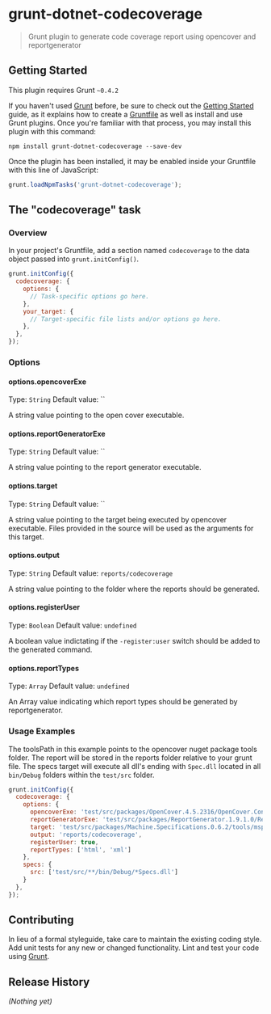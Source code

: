 # grunt-dotnet-codecoverage

> Grunt plugin to generate code coverage report using opencover and reportgenerator

## Getting Started
This plugin requires Grunt `~0.4.2`

If you haven't used [Grunt](http://gruntjs.com/) before, be sure to check out the [Getting Started](http://gruntjs.com/getting-started) guide, as it explains how to create a [Gruntfile](http://gruntjs.com/sample-gruntfile) as well as install and use Grunt plugins. Once you're familiar with that process, you may install this plugin with this command:

```shell
npm install grunt-dotnet-codecoverage --save-dev
```

Once the plugin has been installed, it may be enabled inside your Gruntfile with this line of JavaScript:

```js
grunt.loadNpmTasks('grunt-dotnet-codecoverage');
```

## The "codecoverage" task

### Overview
In your project's Gruntfile, add a section named `codecoverage` to the data object passed into `grunt.initConfig()`.

```js
grunt.initConfig({
  codecoverage: {
    options: {
      // Task-specific options go here.
    },
    your_target: {
      // Target-specific file lists and/or options go here.
    },
  },
});
```

### Options

#### options.opencoverExe
Type: `String`
Default value: ``

A string value pointing to the open cover executable.

#### options.reportGeneratorExe
Type: `String`
Default value: ``

A string value pointing to the report generator executable.

#### options.target
Type: `String`
Default value: ``

A string value pointing to the target being executed by opencover executable. Files provided in the source will be used as the arguments for this target.

#### options.output
Type: `String`
Default value: `reports/codecoverage`

A string value pointing to the folder where the reports should be generated.

#### options.registerUser
Type: `Boolean`
Default value: `undefined`

A boolean value indictating if the `-register:user` switch should be added to the generated command.

#### options.reportTypes
Type: `Array`
Default value: `undefined`

An Array value indicating which report types should be generated by reportgenerator.

### Usage Examples

The toolsPath in this example points to the opencover nuget package tools folder. The report will be stored in the reports folder relative to your grunt file. The specs target will execute all dll's ending with `Spec.dll` located in all `bin/Debug` folders within the `test/src` folder. 

```js
grunt.initConfig({
  codecoverage: {
    options: {
      opencoverExe: 'test/src/packages/OpenCover.4.5.2316/OpenCover.Console.exe',
      reportGeneratorExe: 'test/src/packages/ReportGenerator.1.9.1.0/ReportGenerator.exe',
      target: 'test/src/packages/Machine.Specifications.0.6.2/tools/mspec-clr4.exe',
      output: 'reports/codecoverage',
      registerUser: true,
      reportTypes: ['html', 'xml']
    },
    specs: {
      src: ['test/src/**/bin/Debug/*Specs.dll']
    }
  },
});
```

## Contributing
In lieu of a formal styleguide, take care to maintain the existing coding style. Add unit tests for any new or changed functionality. Lint and test your code using [Grunt](http://gruntjs.com/).

## Release History
_(Nothing yet)_
